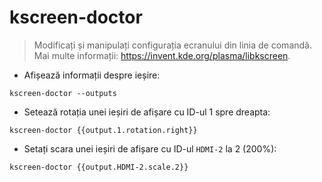 # kscreen-doctor

> Modificați și manipulați configurația ecranului din linia de comandă.
> Mai multe informații: <https://invent.kde.org/plasma/libkscreen>.

- Afișează informații despre ieșire:

`kscreen-doctor --outputs`

- Setează rotația unei ieșiri de afișare cu ID-ul 1 spre dreapta:

`kscreen-doctor {{output.1.rotation.right}}`

- Setați scara unei ieșiri de afișare cu ID-ul `HDMI-2` la 2 (200%):

`kscreen-doctor {{output.HDMI-2.scale.2}}`
